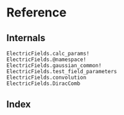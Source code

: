 # Reference

## Internals

```@docs
ElectricFields.calc_params!
ElectricFields.@namespace!
ElectricFields.gaussian_common!
ElectricFields.test_field_parameters
ElectricFields.convolution
ElectricFields.DiracComb
```

## Index

```@index
```
